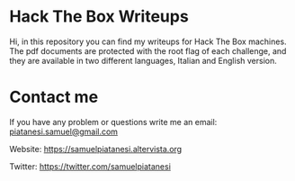 # Hack The Box Writeups
Hi, in this repository you can find my writeups for Hack The Box machines.
The pdf documents are protected with the root flag of each challenge, and they are available in two different languages, Italian and English version.

# Contact me
If you have any problem or questions write me an email: piatanesi.samuel@gmail.com

Website: https://samuelpiatanesi.altervista.org

Twitter: https://twitter.com/samuelpiatanesi
